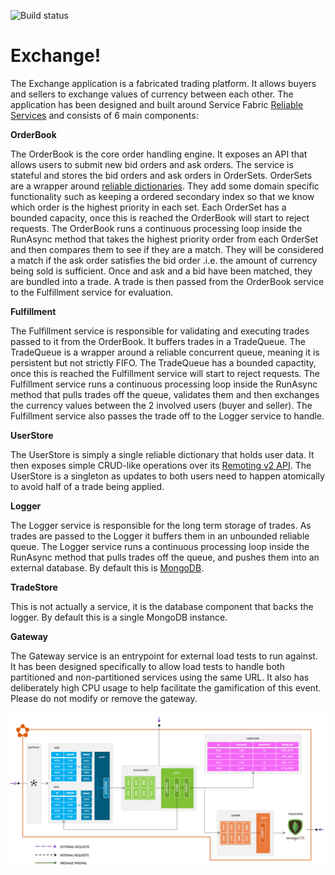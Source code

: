 

![Build status](https://theazurechallenge.visualstudio.com/_apis/public/build/definitions/0928da5b-568f-482f-b4ba-cdd9cfca0355/7/badge)

# Exchange!

The Exchange application is a fabricated trading platform. It allows buyers and sellers to exchange values of currency between each other. The application has been designed and built around Service Fabric [Reliable Services](https://docs.microsoft.com/en-us/azure/service-fabric/service-fabric-reliable-services-introduction) and consists of 6 main components:

__OrderBook__

The OrderBook is the core order handling engine. It exposes an API that allows users to submit new bid orders and ask orders. The service is stateful and stores the bid orders and ask orders in OrderSets. OrderSets are a wrapper around [reliable dictionaries](https://docs.microsoft.com/en-us/azure/service-fabric/service-fabric-reliable-services-reliable-collections). They add some domain specific functionality such as keeping a ordered secondary index so that we know which order is the highest priority in each set. Each OrderSet has a bounded capacity, once this is reached the OrderBook will start to reject requests.
The OrderBook runs a continuous processing loop inside the RunAsync method that takes the highest priority order from each OrderSet and then compares them to see if they are a match. They will be considered a match if the ask order satisfies the bid order .i.e. the amount of currency being sold is sufficient.
Once and ask and a bid have been matched, they are bundled into a trade. A trade is then passed from the OrderBook service to the Fulfillment service for evaluation.

__Fulfillment__

The Fulfillment service is responsible for validating and executing trades passed to it from the OrderBook. It buffers trades in a TradeQueue. The TradeQueue is a wrapper around a reliable concurrent queue, meaning it is persistent but not strictly FIFO. The TradeQueue has a bounded capactity, once this is reached the Fulfillment service will start to reject requests.
The Fulfillment service runs a continuous processing loop inside the RunAsync method that pulls trades off the queue, validates them and then exchanges the currency values between the 2 involved users (buyer and seller).
The Fulfillment service also passes the trade off to the Logger service to handle.

__UserStore__

The UserStore is simply a single reliable dictionary that holds user data. It then exposes simple CRUD-like operations over its [Remoting v2 API](https://docs.microsoft.com/en-us/azure/service-fabric/service-fabric-reliable-services-communication-remoting#how-to-use-remoting-v2-stack). The UserStore is a singleton as updates to both users need to happen atomically to avoid half of a trade being applied.

__Logger__

The Logger service is responsible for the long term storage of trades. As trades are passed to the Logger it buffers them in an unbounded reliable queue. 
The Logger service runs a continuous processing loop inside the RunAsync method that pulls trades off the queue,
and pushes them into an external database. By default this is [MongoDB](https://www.mongodb.com/).

__TradeStore__

This is not actually a service, it is the database component that backs the logger. 
By default this is a single MongoDB instance.

__Gateway__

The Gateway service is an entrypoint for external load tests to run against. It has been designed specifically to allow load tests to handle both partitioned and non-partitioned services using the same URL. It also has deliberately high CPU usage to help facilitate the gamification of this event. Please do not modify or remove the gateway.

![](Docs/Architecture.png)
